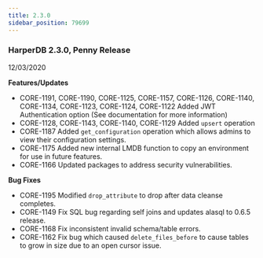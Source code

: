 ```yaml
---
title: 2.3.0
sidebar_position: 79699
---
```


### HarperDB 2.3.0, Penny Release

12/03/2020

**Features/Updates**

- CORE-1191, CORE-1190, CORE-1125, CORE-1157, CORE-1126, CORE-1140, CORE-1134, CORE-1123, CORE-1124, CORE-1122 Added JWT Authentication option (See documentation for more information)
- CORE-1128, CORE-1143, CORE-1140, CORE-1129 Added `upsert` operation
- CORE-1187 Added `get_configuration` operation which allows admins to view their configuration settings.
- CORE-1175 Added new internal LMDB function to copy an environment for use in future features.
- CORE-1166 Updated packages to address security vulnerabilities.

**Bug Fixes**

- CORE-1195 Modified `drop_attribute` to drop after data cleanse completes.
- CORE-1149 Fix SQL bug regarding self joins and updates alasql to 0.6.5 release.
- CORE-1168 Fix inconsistent invalid schema/table errors.
- CORE-1162 Fix bug which caused `delete_files_before` to cause tables to grow in size due to an open cursor issue.
